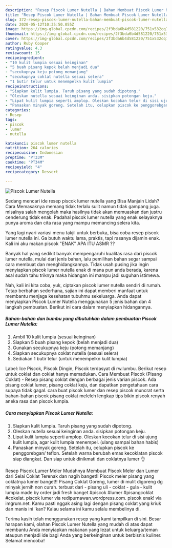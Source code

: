 ```yaml
---
description: "Resep Piscok Lumer Nutella | Bahan Membuat Piscok Lumer Nutella Yang Enak Dan Mudah"
title: "Resep Piscok Lumer Nutella | Bahan Membuat Piscok Lumer Nutella Yang Enak Dan Mudah"
slug: 372-resep-piscok-lumer-nutella-bahan-membuat-piscok-lumer-nutella-yang-enak-dan-mudah
date: 2020-05-12T10:35:50.055Z
image: https://img-global.cpcdn.com/recipes/2f3bda6b4d581220/751x532cq70/piscok-lumer-nutella-foto-resep-utama.jpg
thumbnail: https://img-global.cpcdn.com/recipes/2f3bda6b4d581220/751x532cq70/piscok-lumer-nutella-foto-resep-utama.jpg
cover: https://img-global.cpcdn.com/recipes/2f3bda6b4d581220/751x532cq70/piscok-lumer-nutella-foto-resep-utama.jpg
author: Ruby Cooper
ratingvalue: 4.3
reviewcount: 15
recipeingredient:
- "10 kulit lumpia sesuai keinginan"
- "5 buah pisang kepok belah menjadi dua"
- "secukupnya keju potong memanjang"
- "secukupnya coklat nutella sesuai selera"
- "1 butir telur untuk menempelkn kulit lumpia"
recipeinstructions:
- "Siapkan kulit lumpia. Taruh pisang yang sudah dipotong."
- "Oleskan nutella sesuai keinginan anda. sisipkan potongan keju."
- "Lipat kulit lumpia seperti amplop. Oleskan kocokan telur di sisi ujung kulit lumpia, agar kulit lumpia menempel. (ulang sampai bahan habis)"
- "Panaskan minyak goreng. Setelah itu, celupkan piscok ke penggorebgan/ teflon. Setelah warna berubah emas kecoklatan piscok siap diangkat. Dan siap untuk dinikmati dan coklatnya lumer 👌"
categories:
- Resep
tags:
- piscok
- lumer
- nutella

katakunci: piscok lumer nutella 
nutrition: 264 calories
recipecuisine: Indonesian
preptime: "PT33M"
cooktime: "PT34M"
recipeyield: "4"
recipecategory: Dessert

---
```



![Piscok Lumer Nutella](https://img-global.cpcdn.com/recipes/2f3bda6b4d581220/751x532cq70/piscok-lumer-nutella-foto-resep-utama.jpg)

Sedang mencari ide resep piscok lumer nutella yang Bisa Manjain Lidah? Cara Memasaknya memang tidak terlalu sulit namun tidak gampang juga. misalnya salah mengolah maka hasilnya tidak akan memuaskan dan justru cenderung tidak enak. Padahal piscok lumer nutella yang enak selayaknya punya aroma dan cita rasa yang mampu memancing selera kita.

Yang lagi nyari variasi menu takjil untuk berbuka, bisa coba resep piscok lumer nutella ini. Ga butuh waktu lama, praktis, tapi rasanya dijamin enak. Kali ini aku makan piscok &#34;ENAK&#34; APA ITU ASMR ??

Banyak hal yang sedikit banyak mempengaruhi kualitas rasa dari piscok lumer nutella, mulai dari jenis bahan, lalu pemilihan bahan segar sampai cara membuat dan menghidangkannya. Tidak usah pusing jika ingin menyiapkan piscok lumer nutella enak di mana pun anda berada, karena asal sudah tahu triknya maka hidangan ini mampu jadi suguhan istimewa.


Nah, kali ini kita coba, yuk, ciptakan piscok lumer nutella sendiri di rumah. Tetap berbahan sederhana, sajian ini dapat memberi manfaat untuk membantu menjaga kesehatan tubuhmu sekeluarga. Anda dapat menyiapkan Piscok Lumer Nutella menggunakan 5 jenis bahan dan 4 langkah pembuatan. Berikut ini cara dalam menyiapkan hidangannya.

<!--inarticleads1-->

##### Bahan-bahan dan bumbu yang dibutuhkan dalam pembuatan Piscok Lumer Nutella:

1. Ambil 10 kulit lumpia (sesuai keinginan)
1. Siapkan 5 buah pisang kepok (belah menjadi dua)
1. Gunakan secukupnya keju (potong memanjang)
1. Siapkan secukupnya coklat nutella (sesuai selera)
1. Sediakan 1 butir telur (untuk menempelkn kulit lumpia)


Label: Ice Piscok, Piscok Dingin, Piscok terdasyat di rw.lumbu. Berikut resep untuk coklat dan coklat hanya memadukan. Cara Membuat Piscok (Pisang Coklat) - Resep pisang coklat dengan berbagai jenis varian piscok. Ada pisang coklat lumer, pisang coklat keju, dan dapatkan pengetahuan cara supaya tidak gagal. cara buat piscok lumer dan resep piscok muncrat serta bahan-bahan piscok pisang coklat meleleh lengkap tips bikin piscok renyah aneka rasa dan piscok lumpia. 

<!--inarticleads2-->

##### Cara menyiapkan Piscok Lumer Nutella:

1. Siapkan kulit lumpia. Taruh pisang yang sudah dipotong.
1. Oleskan nutella sesuai keinginan anda. sisipkan potongan keju.
1. Lipat kulit lumpia seperti amplop. Oleskan kocokan telur di sisi ujung kulit lumpia, agar kulit lumpia menempel. (ulang sampai bahan habis)
1. Panaskan minyak goreng. Setelah itu, celupkan piscok ke penggorebgan/ teflon. Setelah warna berubah emas kecoklatan piscok siap diangkat. Dan siap untuk dinikmati dan coklatnya lumer 👌


Resep Piscok Lumer Meler Mudahnya Membuat Piscok Meler dan Lumer dari Selai Coklat Terenak dan nagih banget!! Piscok meler pisang yang coklatnya lumer banget!! Pisang Coklat Goreng, lumer di mulit digoreng dg minyak jernih non curah. terbuat dari - pisang uli - coklat - gula - kulit lumpia made by order jadi fresh banget #piscok #lumer #pisangcoklat #cokelat. piscok lumer via redipurnawan.wordpress.com. piscok enak! via imgrum.net. Kamu pasti nggak asing lagi dengan pisang coklat yang kriuk dan manis ini &#39;kan? Kalau selama ini kamu selalu membelinya di. 

Terima kasih telah menggunakan resep yang kami tampilkan di sini. Besar harapan kami, olahan Piscok Lumer Nutella yang mudah di atas dapat membantu Anda menyiapkan makanan yang lezat untuk keluarga/teman ataupun menjadi ide bagi Anda yang berkeinginan untuk berbisnis kuliner. Selamat mencoba!
